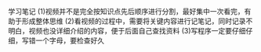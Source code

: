 学习笔记
(1)视频并不是完全按知识点先后顺序进行分割，最好集中一次看完，有助于形成整体思维
(2)看视频的过程中，需要将关键内容进行记笔记，同时记录不明白，视频也没详细介绍的内容，便于后面自己查找资料
(3)写程序一定要仔细仔细，写错一个字母，要检查好久